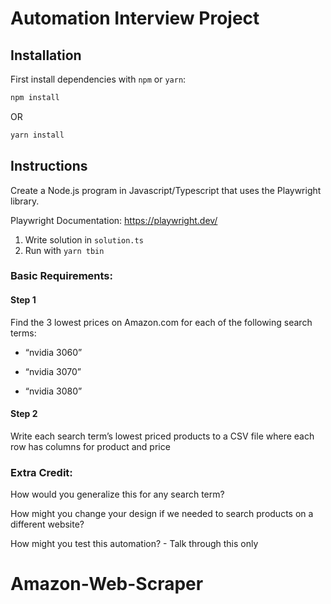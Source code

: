 # Automation Interview Project

## Installation

First install dependencies with `npm` or `yarn`:

```bash
npm install
```

OR

```bash
yarn install
```

## Instructions

Create a Node.js program in Javascript/Typescript that uses the Playwright library.

Playwright Documentation: https://playwright.dev/

1. Write solution in `solution.ts`
2. Run with `yarn tbin`

### Basic Requirements:

#### Step 1

Find the 3 lowest prices on Amazon.com for each of the following search terms:

- “nvidia 3060”

- “nvidia 3070”

- “nvidia 3080”

#### Step 2

Write each search term’s lowest priced products to a CSV file where each row has columns for product and price

### Extra Credit:

How would you generalize this for any search term?

How might you change your design if we needed to search products on a different website?

How might you test this automation? - Talk through this only
# Amazon-Web-Scraper
